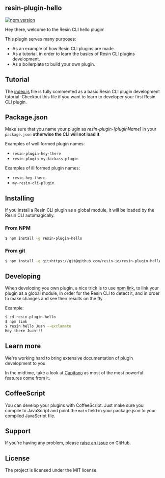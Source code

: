 resin-plugin-hello
------------------

[![npm version](https://badge.fury.io/js/resin-plugin-hello.svg)](http://badge.fury.io/js/resin-plugin-hello)

Hey there, welcome to the Resin CLI hello plugin!

This plugin serves many purposes:

- As an example of how Resin CLI plugins are made.
- As a tutorial, in order to learn the basics of Resin CLI plugins development.
- As a boilerplate to build your own plugin.

## Tutorial

The [index.js](https://github.com/resin-io/resin-plugin-hello/blob/master/index.js) file is fully commented as a basic Resin CLI plugin development tutorial. Checkout this file if you want to learn to developer your first Resin CLI plugin.

## Package.json

Make sure that you name your plugin as *resin-plugin-[pluginName]* in your `package.json` **otherwise the CLI will not load it**.

Examples of well formed plugin names:

- `resin-plugin-hey-there`
- `resin-plugin-my-kickass-plugin`

Examples of ill formed plugin names:

- `resin-hey-there`
- `my-resin-cli-plugin`.

## Installing

If you install a Resin CLI plugin as a global module, it will be loaded by the Resin CLI automagically.

### From NPM

```sh
$ npm install -g resin-plugin-hello
```

### From git

```sh
$ npm install -g git+https://git@github.com/resin-io/resin-plugin-hello.git
```

## Developing

When developing you own plugin, a nice trick is to use [npm link](https://docs.npmjs.com/cli/link), to link your plugin as a global module, in order for the Resin CLI to detect it, and in order to make changes and see their results on the fly.

Example:

```sh
$ cd resin-plugin-hello
$ npm link
$ resin hello Juan --exclamate
Hey there Juan!!!
```

## Learn more

We're working hard to bring extensive documentation of plugin development to you.

In the midtime, take a look at [Capitano](https://github.com/resin-io/capitano) as most of the most powerful features come from it.

## CoffeeScript

You can develop your plugins with CoffeeScript. Just make sure you compile to JavaScript and point the `main` field in your package.json to your compiled JavaScript file.

## Support

If you're having any problem, please [raise an issue](https://github.com/resin-io/resin-plugin-hello/issues) on GitHub.

License
-------

The project is licensed under the MIT license.

